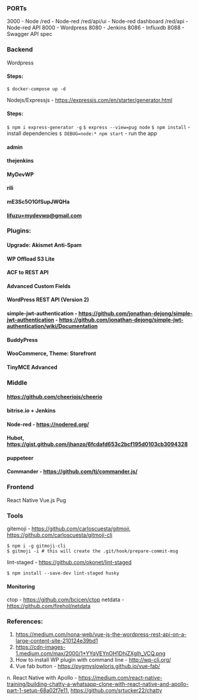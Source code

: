 

### PORTs
3000 - Node
    /red - Node-red
    /red/api/ui - Node-red dashboard
    /red/api - Node-red API
8000 - Wordpress
8080 - Jenkins
8086 - Influxdb
8088 - Swagger API spec


### Backend
Wordpress

#### Steps:
`$ docker-compose up -d`

Nodejs/Expressjs - https://expressjs.com/en/starter/generator.html

#### Steps:
`$ npm i express-generator -g`
`$ express --view=pug node`
`$ npm install` - install dependencies
`$ DEBUG=node:* npm start` - run the app

#### admin
#### thejenkins

#### MyDevWP
#### rili
#### mE3Sc5O1GfSupJWQHa
#### lifuzu+mydevwp@gmail.com

### Plugins:
#### Upgrade: Akismet Anti-Spam
#### WP Offload S3 Lite
#### ACF to REST API
#### Advanced Custom Fields
#### WordPress REST API (Version 2)
#### simple-jwt-authentication - https://github.com/jonathan-dejong/simple-jwt-authentication - https://github.com/jonathan-dejong/simple-jwt-authentication/wiki/Documentation
#### BuddyPress
#### WooCommerce, Theme: Storefront
#### TinyMCE Advanced


### Middle
#### https://github.com/cheeriojs/cheerio
#### bitrise.io + Jenkins
#### Node-red - https://nodered.org/
#### Hubot, https://gist.github.com/jhanzo/6fcdafd653c2bcf195d0103cb3094328
#### puppeteer
#### Commander - https://github.com/tj/commander.js/

### Frontend
React Native
Vue.js
Pug

### Tools
gitemoji - https://github.com/carloscuesta/gitmoji, https://github.com/carloscuesta/gitmoji-cli
```
$ npm i -g gitmoji-cli
$ gitmoji -i # this will create the .git/hook/prepare-commit-msg
```

lint-staged - https://github.com/okonet/lint-staged
```
$ npm install --save-dev lint-staged husky
```

#### Monitoring
ctop - https://github.com/bcicen/ctop
netdata - https://github.com/firehol/netdata

### References:
1. https://medium.com/nona-web/vue-js-the-wordpress-rest-api-on-a-large-content-site-210124e39bd1
2. https://cdn-images-1.medium.com/max/2000/1*YYqVEYnOH1DhjZXgIh_VCQ.png
3. How to install WP plugin with command line - http://wp-cli.org/
4. Vue fab button - https://pygmyslowloris.github.io/vue-fab/


n. React Native with Apollo - https://medium.com/react-native-training/building-chatty-a-whatsapp-clone-with-react-native-and-apollo-part-1-setup-68a02f7e11, https://github.com/srtucker22/chatty


